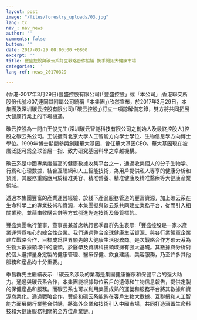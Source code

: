 ```yaml
---
layout: post
image: "/files/forestry_uploads/03.jpg"
lang: tc
nav_: nav_news
author: ''
comments: false
button: ''
date: 2017-03-29 00:00:00 +0800
excerpt: ''
title: 豐盛控股與碳云系訂立戰略合作協議 携手開拓大健康市場
categories: ''
lang-ref: news_20170329

---
```

(香港-2017年3月29日)豐盛控股有限公司(「豐盛控股」或「本公司」;香港聯交所股份代號:607,連同其附屬公司統稱「本集團」)欣然宣布，於2017年3月29日，本集團及深圳碳云控股有限公司(「碳云控股」)訂立一項諒解備忘錄，雙方將共同拓展大健康行業上的市場機遇。

碳云控股為一間由王俊先生(深圳碳云智能科技有限公司之創始人及最終控股人)控股之碳云系公司。王俊擁有北京大學人工智能方向學士學位、生物信息學方向博士學位。1999年博士期間參與創建華大基因，曾任華大基因CEO。華大基因現在被廣泛認可爲全球首屈一指、致力研究基因科學之卓越機構。

碳云系是中國專業度最高的健康數據收集平台之一，通過收集個人的分子生物学、行爲和心理數據，結合互聯網和人工智能技術，為用戶提供私人專享的健康分析和預測，其服務重點應用於精准美容、精准營養、精准健康及精准醫療等大健康産業領域。

透過本集團豐富的產業運營經驗、於綫下產品服務管道的豐富資源，加上碳云系在生命科學上的專業技術和資源，本集團擬與碳云系共同建立業務平台，從而引入相關業務，並藉由收購合併等方式引進先進技術及優質標的。

豐盛集團執行董事，董事長兼首席執行官季昌群先生表示:「豐盛控股是一家以産業運營爲核心的綜合性企業。我們通過整合全球健康生活資源、與各行業領軍企業建立戰略合作，目標成爲世界領先的大健康生活服務商。是次戰略合作方碳云系為生物大數據領域中的龍頭，於醫學及資訊科技領域擁有强大基礎。其數據與分析對於個人選擇量身定製的健康管理、醫療保健、飲食建議、美容服務，乃至許多其他服務和産品均十分重要。」

季昌群先生繼續表示:「碳云系涉及的業務是集團健康醫療和保健平台的强大助力。通過與碳云系合作，本集團能根據每位客戶的遺傳和生物信息報告，提供定製的保健産品和服務。而碳云系也可以利用集團成熟的運營和服務平台將其數據和資源商業化。通過戰略合作，豐盛和碳云系能夠在客戶生物大數據、互聯網和人工智能方面展開行業整合併購，將海外企業和技術引入中國市場，共同打造涵蓋生命科技和大健康服務相關的全方位產業鏈。」
